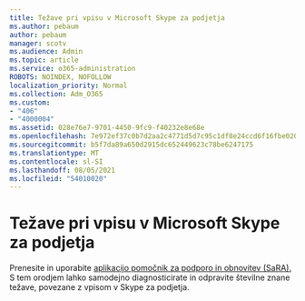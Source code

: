 ```yaml
---
title: Težave pri vpisu v Microsoft Skype za podjetja
ms.author: pebaum
author: pebaum
manager: scotv
ms.audience: Admin
ms.topic: article
ms.service: o365-administration
ROBOTS: NOINDEX, NOFOLLOW
localization_priority: Normal
ms.collection: Adm_O365
ms.custom:
- "406"
- "4000004"
ms.assetid: 028e76e7-9701-4450-9fc9-f40232e8e68e
ms.openlocfilehash: 7e972ef37c0b7d2aa2c4771d5d7c95c1df8e24ccd6f16fbe020900d10ea42de0
ms.sourcegitcommit: b5f7da89a650d2915dc652449623c78be6247175
ms.translationtype: MT
ms.contentlocale: sl-SI
ms.lasthandoff: 08/05/2021
ms.locfileid: "54010020"
---
```

# <a name="problems-signing-in-to-microsoft-skype-for-business"></a>Težave pri vpisu v Microsoft Skype za podjetja

Prenesite in uporabite [aplikacijo pomočnik za podporo in obnovitev (SaRA).](https://aka.ms/SaRA-SkypeForBusinessSignIn)
S tem orodjem lahko samodejno diagnosticirate in odpravite številne znane težave, povezane z vpisom v Skype za podjetja.